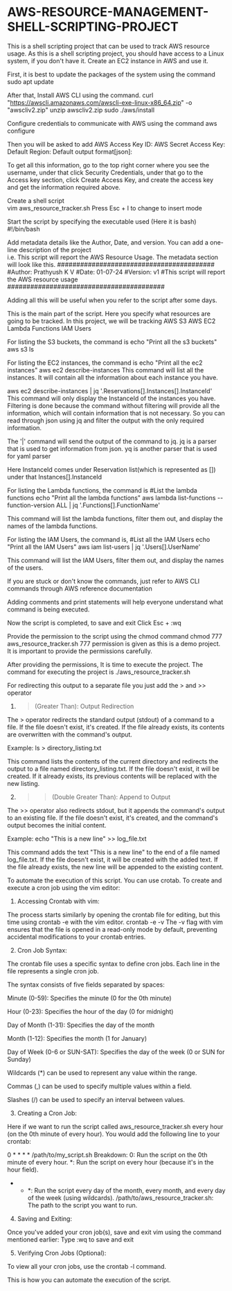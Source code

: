 # AWS-RESOURCE-MANAGEMENT-SHELL-SCRIPTING-PROJECT
This is a shell scripting project that can be used to track AWS resource usage.
As this is a shell scripting project, you should have access to a Linux system, if you don't have it.
Create an EC2 instance in AWS and use it.

First, it is best to update the packages of the system using the command
sudo apt update

After that, Install AWS CLI using the command.
curl "https://awscli.amazonaws.com/awscli-exe-linux-x86_64.zip" -o "awscliv2.zip"
unzip awscliv2.zip
sudo ./aws/install

Configure credentials to communicate with AWS using the command 
aws configure 

Then you will be asked to add
AWS Access Key ID:
AWS Secret Access Key:
Default Region:
Default output format[json]:

To get all this information, go to the top right corner where you see the username, under that click Security Credentials, under that go to the Access key section, click Create Access Key, and create the access key and get the information required above.


Create a shell script  
vim aws_resource_tracker.sh
Press
Esc + I to change to insert mode



Start the script by specifying the executable used (Here it is bash) 
#!/bin/bash


Add metadata details like the Author, Date, and version.
You can add a one-line description of the project  
i.e. This script will report the AWS Resource Usage.
The metadata section will look like this.
#########################################
#Author: Prathyush K V
#Date: 01-07-24
#Version: v1
#This script will report the AWS resource usage
#########################################

Adding all this will be useful when you refer to the script after some days.


This is the main part of the script. Here you specify what resources are going to be tracked.
In this project, we will be tracking 
AWS S3
AWS EC2
Lambda Functions
IAM Users


For listing the S3 buckets, the command is
echo "Print all the s3 buckets"
aws s3 ls


For listing the EC2 instances, the command is
echo "Print all the ec2 instances"
aws ec2 describe-instances
This command will list all the instances. It will contain all the information about each instance you have.

aws ec2 describe-instances | jq '.Reservations[].Instances[].InstanceId'
This command will only display the InstanceId of the instances you have. Filtering is done because the command without filtering will provide all the information, which will contain information that is not necessary. So you can read through json using jq and filter the output with the only required information.


The '|' command will send the output of the command to jq. jq is a parser that is used to get information from json.
yq is another parser that is used for yaml parser

Here InstanceId comes under Reservation list(which is represented as []) under that Instances[].InstanceId





For listing the Lambda functions, the command is
#List the lambda functions
echo "Print all the lambda functions"
aws lambda list-functions --function-version ALL | jq '.Functions[].FunctionName'

This command will list the lambda functions, filter them out, and display the names of the lambda functions.



For listing the IAM Users, the command is,
#List all the IAM Users
echo "Print all the IAM Users"
aws iam list-users | jq '.Users[].UserName'

This command will list the IAM Users, filter them out, and display the names of the users.

If you are stuck or don't know the commands, just refer to AWS CLI commands through AWS reference documentation

Adding comments and print statements will help everyone understand what command is being executed.


Now the script is completed, to save and exit 
Click Esc + :wq


Provide the permission to the script using the chmod command 
chmod 777 aws_resource_tracker.sh
777 permission is given as this is a demo project. It is important to provide the permissions carefully.

After providing the permissions, It is time to execute the project. The command for executing the project is
./aws_resource_tracker.sh


For redirecting this output to a separate file you just add the > and >> operator
1. > (Greater Than): Output Redirection

The > operator redirects the standard output (stdout) of a command to a file.
If the file doesn't exist, it's created.
If the file already exists, its contents are overwritten with the command's output.

Example:
ls > directory_listing.txt

This command lists the contents of the current directory and redirects the output to a file named directory_listing.txt. If the file doesn't exist, it will be created. If it already exists, its previous contents will be replaced with the new listing.

2. >> (Double Greater Than): Append to Output

The >> operator also redirects stdout, but it appends the command's output to an existing file.
If the file doesn't exist, it's created, and the command's output becomes the initial content.

Example:
echo "This is a new line" >> log_file.txt

This command adds the text "This is a new line" to the end of a file named log_file.txt. If the file doesn't exist, it will be created with the added text. If the file already exists, the new line will be appended to the existing content.

To automate the execution of this script. You can use crotab.
To create and execute a cron job using the vim editor:

1. Accessing Crontab with vim:

The process starts similarly by opening the crontab file for editing, but this time using crontab -e with the vim editor.
crontab -e -v
The -v flag with vim ensures that the file is opened in a read-only mode by default, preventing accidental modifications to your crontab entries.


2. Cron Job Syntax:

The crontab file uses a specific syntax to define cron jobs. Each line in the file represents a single cron job.

The syntax consists of five fields separated by spaces:

  Minute (0-59): Specifies the minute (0 for the 0th minute)

  Hour (0-23): Specifies the hour of the day (0 for midnight)

  Day of Month (1-31): Specifies the day of the month

  Month (1-12): Specifies the month (1 for January)

  Day of Week (0-6 or SUN-SAT): Specifies the day of the week (0 or SUN for Sunday)

  Wildcards (*) can be used to represent any value within the range.

  Commas (,) can be used to specify multiple values within a field.

  Slashes (/) can be used to specify an interval between values.


3. Creating a Cron Job:

Here if we want to run the script called aws_resource_tracker.sh every hour (on the 0th minute of every hour). You would add the following line to your crontab:

0 * * * * /path/to/my_script.sh
Breakdown:
  0: Run the script on the 0th minute of every hour.
  *: Run the script on every hour (because it's in the hour field).
  * * *: Run the script every day of the month, every month, and every day of the week (using wildcards).
  /path/to/aws_resource_tracker.sh: The path to the script you want to run.


4. Saving and Exiting:

Once you've added your cron job(s), save and exit vim using the command mentioned earlier: 
Type :wq to save and exit

5. Verifying Cron Jobs (Optional):

To view all your cron jobs, use the crontab -l command.



This is how you can automate the execution of the script.

